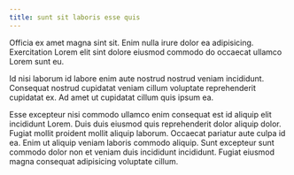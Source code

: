 ```yaml
---
title: sunt sit laboris esse quis
---
```


Officia ex amet magna sint sit. Enim nulla irure dolor ea adipisicing. Exercitation Lorem elit sint dolore eiusmod commodo do occaecat ullamco Lorem sunt eu.

Id nisi laborum id labore enim aute nostrud nostrud veniam incididunt. Consequat nostrud cupidatat veniam cillum voluptate reprehenderit cupidatat ex. Ad amet ut cupidatat cillum quis ipsum ea.

Esse excepteur nisi commodo ullamco enim consequat est id aliquip elit incididunt Lorem. Duis duis eiusmod quis reprehenderit dolor aliquip dolor. Fugiat mollit proident mollit aliquip laborum. Occaecat pariatur aute culpa id ea. Enim ut aliquip veniam laboris commodo aliquip. Sunt excepteur sunt commodo dolor non et veniam duis incididunt incididunt. Fugiat eiusmod magna consequat adipisicing voluptate cillum.